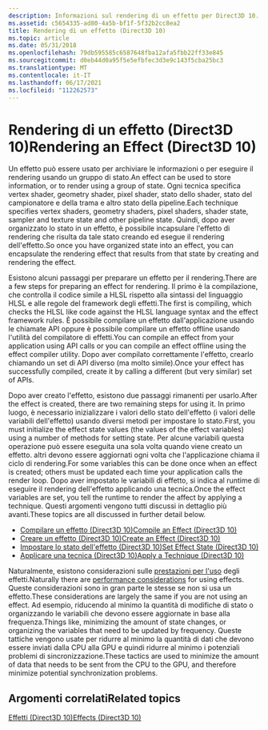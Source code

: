 ```yaml
---
description: Informazioni sul rendering di un effetto per Direct3D 10. Un effetto può essere usato per archiviare le informazioni o per eseguire il rendering usando un gruppo di stato.
ms.assetid: c5654335-ad80-4a5b-bf1f-5f32b2cc8ea2
title: Rendering di un effetto (Direct3D 10)
ms.topic: article
ms.date: 05/31/2018
ms.openlocfilehash: 79db595585c6587648fba12afa5fbb22ff33e845
ms.sourcegitcommit: d0eb44d0a95f5e5efbfec3d3e9c143f5cba25bc3
ms.translationtype: MT
ms.contentlocale: it-IT
ms.lasthandoff: 06/17/2021
ms.locfileid: "112262573"
---
```

# <a name="rendering-an-effect-direct3d-10"></a><span data-ttu-id="8fa5e-104">Rendering di un effetto (Direct3D 10)</span><span class="sxs-lookup"><span data-stu-id="8fa5e-104">Rendering an Effect (Direct3D 10)</span></span>

<span data-ttu-id="8fa5e-105">Un effetto può essere usato per archiviare le informazioni o per eseguire il rendering usando un gruppo di stato.</span><span class="sxs-lookup"><span data-stu-id="8fa5e-105">An effect can be used to store information, or to render using a group of state.</span></span> <span data-ttu-id="8fa5e-106">Ogni tecnica specifica vertex shader, geometry shader, pixel shader, stato dello shader, stato del campionatore e della trama e altro stato della pipeline.</span><span class="sxs-lookup"><span data-stu-id="8fa5e-106">Each technique specifies vertex shaders, geometry shaders, pixel shaders, shader state, sampler and texture state and other pipeline state.</span></span> <span data-ttu-id="8fa5e-107">Quindi, dopo aver organizzato lo stato in un effetto, è possibile incapsulare l'effetto di rendering che risulta da tale stato creando ed esegue il rendering dell'effetto.</span><span class="sxs-lookup"><span data-stu-id="8fa5e-107">So once you have organized state into an effect, you can encapsulate the rendering effect that results from that state by creating and rendering the effect.</span></span>

<span data-ttu-id="8fa5e-108">Esistono alcuni passaggi per preparare un effetto per il rendering.</span><span class="sxs-lookup"><span data-stu-id="8fa5e-108">There are a few steps for preparing an effect for rendering.</span></span> <span data-ttu-id="8fa5e-109">Il primo è la compilazione, che controlla il codice simile a HLSL rispetto alla sintassi del linguaggio HLSL e alle regole del framework degli effetti.</span><span class="sxs-lookup"><span data-stu-id="8fa5e-109">The first is compiling, which checks the HLSL like code against the HLSL language syntax and the effect framework rules.</span></span> <span data-ttu-id="8fa5e-110">È possibile compilare un effetto dall'applicazione usando le chiamate API oppure è possibile compilare un effetto offline usando l'utilità del compilatore di effetti.</span><span class="sxs-lookup"><span data-stu-id="8fa5e-110">You can compile an effect from your application using API calls or you can compile an effect offline using the effect compiler utility.</span></span> <span data-ttu-id="8fa5e-111">Dopo aver compilato correttamente l'effetto, crearlo chiamando un set di API diverso (ma molto simile).</span><span class="sxs-lookup"><span data-stu-id="8fa5e-111">Once your effect has successfully compiled, create it by calling a different (but very similar) set of APIs.</span></span>

<span data-ttu-id="8fa5e-112">Dopo aver creato l'effetto, esistono due passaggi rimanenti per usarlo.</span><span class="sxs-lookup"><span data-stu-id="8fa5e-112">After the effect is created, there are two remaining steps for using it.</span></span> <span data-ttu-id="8fa5e-113">In primo luogo, è necessario inizializzare i valori dello stato dell'effetto (i valori delle variabili dell'effetto) usando diversi metodi per impostare lo stato.</span><span class="sxs-lookup"><span data-stu-id="8fa5e-113">First, you must initialize the effect state values (the values of the effect variables) using a number of methods for setting state.</span></span> <span data-ttu-id="8fa5e-114">Per alcune variabili questa operazione può essere eseguita una sola volta quando viene creato un effetto. altri devono essere aggiornati ogni volta che l'applicazione chiama il ciclo di rendering.</span><span class="sxs-lookup"><span data-stu-id="8fa5e-114">For some variables this can be done once when an effect is created; others must be updated each time your application calls the render loop.</span></span> <span data-ttu-id="8fa5e-115">Dopo aver impostato le variabili di effetto, si indica al runtime di eseguire il rendering dell'effetto applicando una tecnica.</span><span class="sxs-lookup"><span data-stu-id="8fa5e-115">Once the effect variables are set, you tell the runtime to render the affect by applying a technique.</span></span> <span data-ttu-id="8fa5e-116">Questi argomenti vengono tutti discussi in dettaglio più avanti.</span><span class="sxs-lookup"><span data-stu-id="8fa5e-116">These topics are all discussed in further detail below.</span></span>

-   [<span data-ttu-id="8fa5e-117">Compilare un effetto (Direct3D 10)</span><span class="sxs-lookup"><span data-stu-id="8fa5e-117">Compile an Effect (Direct3D 10)</span></span>](d3d10-graphics-programming-guide-effects-compile.md)
-   [<span data-ttu-id="8fa5e-118">Creare un effetto (Direct3D 10)</span><span class="sxs-lookup"><span data-stu-id="8fa5e-118">Create an Effect (Direct3D 10)</span></span>](d3d10-graphics-programming-guide-effects-create.md)
-   [<span data-ttu-id="8fa5e-119">Impostare lo stato dell'effetto (Direct3D 10)</span><span class="sxs-lookup"><span data-stu-id="8fa5e-119">Set Effect State (Direct3D 10)</span></span>](d3d10-graphics-programming-guide-effects-set-state.md)
-   [<span data-ttu-id="8fa5e-120">Applicare una tecnica (Direct3D 10)</span><span class="sxs-lookup"><span data-stu-id="8fa5e-120">Apply a Technique (Direct3D 10)</span></span>](d3d10-graphics-programming-guide-effects-apply-technique.md)

<span data-ttu-id="8fa5e-121">Naturalmente, esistono considerazioni sulle [prestazioni per l'uso](d3d10-graphics-programming-guide-effects-performance.md) degli effetti.</span><span class="sxs-lookup"><span data-stu-id="8fa5e-121">Naturally there are [performance considerations](d3d10-graphics-programming-guide-effects-performance.md) for using effects.</span></span> <span data-ttu-id="8fa5e-122">Queste considerazioni sono in gran parte le stesse se non si usa un effetto.</span><span class="sxs-lookup"><span data-stu-id="8fa5e-122">These considerations are largely the same if you are not using an effect.</span></span> <span data-ttu-id="8fa5e-123">Ad esempio, riducendo al minimo la quantità di modifiche di stato o organizzando le variabili che devono essere aggiornate in base alla frequenza.</span><span class="sxs-lookup"><span data-stu-id="8fa5e-123">Things like, minimizing the amount of state changes, or organizing the variables that need to be updated by frequency.</span></span> <span data-ttu-id="8fa5e-124">Queste tattiche vengono usate per ridurre al minimo la quantità di dati che devono essere inviati dalla CPU alla GPU e quindi ridurre al minimo i potenziali problemi di sincronizzazione.</span><span class="sxs-lookup"><span data-stu-id="8fa5e-124">These tactics are used to minimize the amount of data that needs to be sent from the CPU to the GPU, and therefore minimize potential synchronization problems.</span></span>

## <a name="related-topics"></a><span data-ttu-id="8fa5e-125">Argomenti correlati</span><span class="sxs-lookup"><span data-stu-id="8fa5e-125">Related topics</span></span>

<dl> <dt>

[<span data-ttu-id="8fa5e-126">Effetti (Direct3D 10)</span><span class="sxs-lookup"><span data-stu-id="8fa5e-126">Effects (Direct3D 10)</span></span>](d3d10-graphics-programming-guide-effects.md)
</dt> </dl>

 

 




